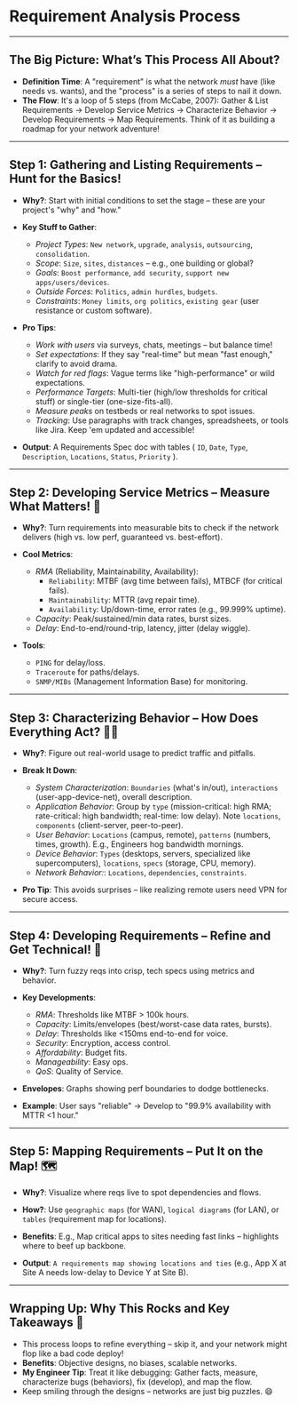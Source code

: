 # Requirement Analysis Process

---

## The Big Picture: What’s This Process All About?
- **Definition Time**: A "requirement" is what the network *must* have (like needs vs. wants), and the "process" is a series of steps to nail it down.
- **The Flow**: It's a loop of 5 steps (from McCabe, 2007): Gather & List Requirements → Develop Service Metrics → Characterize Behavior → Develop Requirements → Map Requirements. Think of it as building a roadmap for your network adventure!

--- 

## Step 1: Gathering and Listing Requirements – Hunt for the Basics!
- **Why?**: Start with initial conditions to set the stage – these are your project's "why" and "how."

- **Key Stuff to Gather**:
    - *Project Types*: `New network`, `upgrade`, `analysis`, `outsourcing`, `consolidation`.
    - *Scope*: `Size`, `sites`, `distances` – e.g., one building or global?
    - *Goals*: `Boost performance`, `add security`, `support new apps/users/devices`.
    - *Outside Forces*: `Politics`, `admin hurdles`, `budgets`.
    - *Constraints*: `Money limits`, `org politics`, `existing gear` (user resistance or custom software).

- **Pro Tips**:
    - *Work with users* via surveys, chats, meetings – but balance time!
    - *Set expectations*: If they say "real-time" but mean "fast enough," clarify to avoid drama.
    - *Watch for red flags*: Vague terms like "high-performance" or wild expectations.
    - *Performance Targets*: Multi-tier (high/low thresholds for critical stuff) or single-tier (one-size-fits-all).
    - *Measure peaks* on testbeds or real networks to spot issues.
    - *Tracking*: Use paragraphs with track changes, spreadsheets, or tools like Jira. Keep 'em updated and accessible!

- **Output**: A Requirements Spec doc with tables (
    `ID`, 
    `Date`, 
    `Type`, 
    `Description`, 
    `Locations`, 
    `Status`, 
    `Priority`
). 

---

## Step 2: Developing Service Metrics – Measure What Matters! 📏
- **Why?**: Turn requirements into measurable bits to check if the network delivers (high vs. low perf, guaranteed vs. best-effort).

- **Cool Metrics**:
    - *RMA* (Reliability, Maintainability, Availability):
        - `Reliability`: MTBF (avg time between fails), MTBCF (for critical fails).
        - `Maintainability`: MTTR (avg repair time).
        - `Availability`: Up/down-time, error rates (e.g., 99.999% uptime).
    - *Capacity*: Peak/sustained/min data rates, burst sizes.
    - *Delay*: End-to-end/round-trip, latency, jitter (delay wiggle).

- **Tools**: 
    - `PING` for delay/loss.
    - `Traceroute` for paths/delays.
    - `SNMP/MIBs` (Management Information Base) for monitoring.

---

## Step 3: Characterizing Behavior – How Does Everything Act? 🕵️‍♂️
- **Why?**: Figure out real-world usage to predict traffic and pitfalls.

- **Break It Down**:
    - *System Characterization*: `Boundaries` (what's in/out), `interactions` (user-app-device-net), overall description.
    - *Application Behavior*: Group by `type` (mission-critical: high RMA; rate-critical: high bandwidth; real-time: low delay). Note `locations`, `components` (client-server, peer-to-peer).
    - *User Behavior*: `Locations` (campus, remote), `patterns` (numbers, times, growth). E.g., Engineers hog bandwidth mornings.
    - *Device Behavior*: `Types` (desktops, servers, specialized like supercomputers), `locations`, `specs` (storage, CPU, memory).
    - *Network Behavior:*: `Locations`, `dependencies`, `constraints`.

- **Pro Tip**: This avoids surprises – like realizing remote users need VPN for secure access.

---

## Step 4: Developing Requirements – Refine and Get Technical! 🔧
- **Why?**: Turn fuzzy reqs into crisp, tech specs using metrics and behavior.

- **Key Developments**:
    - *RMA*: Thresholds like MTBF > 100k hours.
    - *Capacity*: Limits/envelopes (best/worst-case data rates, bursts).
    - *Delay*: Thresholds like <150ms end-to-end for voice.
    - *Security*: Encryption, access control.
    - *Affordability*: Budget fits.
    - *Manageability*: Easy ops.
    - *QoS*: Quality of Service.

- **Envelopes**: Graphs showing perf boundaries to dodge bottlenecks.

- **Example**: User says "reliable" → Develop to "99.9% availability with MTTR <1 hour."

---

## Step 5: Mapping Requirements – Put It on the Map! 🗺️
- **Why?**: Visualize where reqs live to spot dependencies and flows.

- **How?**: Use `geographic maps` (for WAN), `logical diagrams` (for LAN), or `tables` (requirement map for locations).

- **Benefits**: E.g., Map critical apps to sites needing fast links – highlights where to beef up backbone.

- **Output**: `A requirements map showing locations and ties` (e.g., App X at Site A needs low-delay to Device Y at Site B).

---

## Wrapping Up: Why This Rocks and Key Takeaways 🎉
- This process loops to refine everything – skip it, and your network might flop like a bad code deploy!
- **Benefits**: Objective designs, no biases, scalable networks.
- **My Engineer Tip**: Treat it like debugging: Gather facts, measure, characterize bugs (behaviors), fix (develop), and map the flow. 
- Keep smiling through the designs – networks are just big puzzles. 😄
